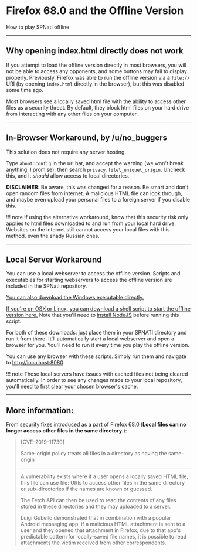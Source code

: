 # Firefox 68.0 and the Offline Version

How to play SPNatI offline

---

## Why opening index.html directly does not work

If you attempt to load the offline version directly in most browsers, you will not be able to access any opponents, and some buttons may fail to display properly. Previously, Firefox was able to run the offline version via a `file://` URI (by opening `index.html` directly in the browser), but this was disabled some time ago.

Most browsers see a locally saved html file with the ability to access other files as a security threat. By default, they block html files on your hard drive from interacting with any other files on your computer.

---

## In-Browser Workaround, by /u/no_buggers

This solution does not require any server hosting.

Type `about:config` in the url bar,  and accept the warning (we won't break anything, I promise), then search `privacy.file\_unique\_origin`. Uncheck this, and it *should* allow access to local directories.

**DISCLAIMER:** Be aware, this was changed for a reason. Be smart and don't open random files from internet. A malicious HTML file can look through, and maybe even upload your personal files to a foreign server if you disable this.

!!! note
	If using the alternative workaround, know that this security risk only applies to html files downloaded to and run from your local hard drive. Websites on the internet still cannot access your local files with this method, even the shady Russian ones.
    
---

## Local Server Workaround

You can use a local webserver to access the offline version. Scripts and executables for starting webservers to access the offline version are included in the SPNatI repository.

[You can also download the Windows executable directly.](https://gitgud.io/spnati/spnati/raw/master/start_offline.exe)

[If you're on OSX or Linux, you can download a shell script to start the offline version here.](https://gitgud.io/spnati/spnati/raw/master/start_offline.sh?inline=false) Note that you'll need to [install NodeJS](https://nodejs.org/en/download/) before running this script.

For both of these downloads: just place them in your SPNATI directory and run it from there. It'll automatically start a local webserver and open a browser for you. You'll need to run it every time you play the offline version.

You can use any browser with these scripts. Simply run them and navigate to [http://localhost:8080](http://localhost:8080).

!!! note
	These local servers have issues with cached files not being cleared automatically. In order to see any changes made to your local repository, you'll need to first clear your chosen browser's cache.

---

## More information:

From security fixes introduced as a part of Firefox 68.0 (**Local files can no longer access other files in the same directory.**):

> [CVE-2019-11730]
> 
> Same-origin policy treats all files in a directory as having the same-origin
> 
> ---
> 
> A vulnerability exists where if a user opens a locally saved HTML file, this file can use file: URIs to access other files in the same directory or sub-directories if the names are known or guessed.  
> 
> The Fetch API can then be used to read the contents of any files stored in these directories and they may uploaded to a server.  
> 
> Luigi Gubello demonstrated that in combination with a popular Android messaging app, if a malicious HTML attachment is sent to a user and they opened that attachment in Firefox, due to that app's predictable pattern for locally-saved file names, it is possible to read attachments the victim received from other correspondents.  